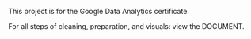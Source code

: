 This project is for the Google Data Analytics certificate.

For all steps of cleaning, preparation, and visuals: view the DOCUMENT.
